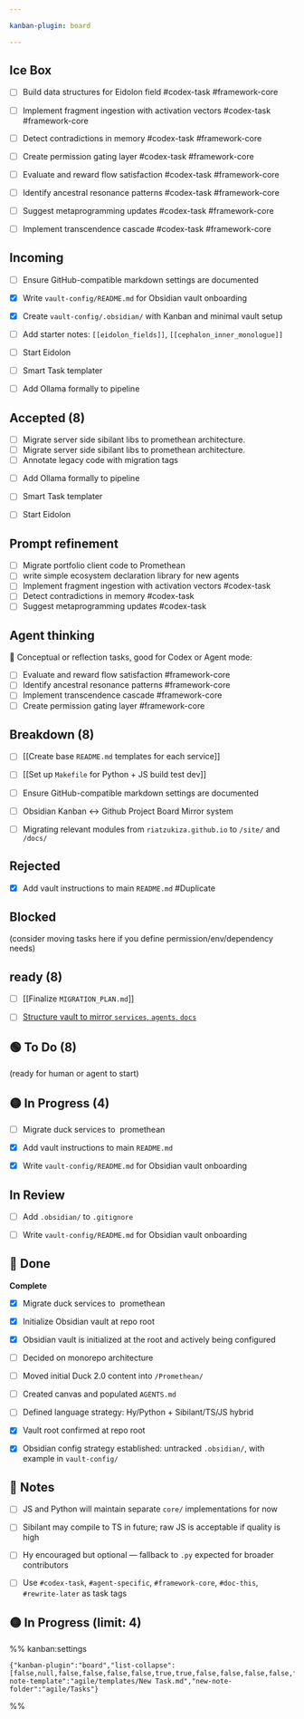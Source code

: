 ```yaml
---

kanban-plugin: board

---
```


## Ice Box

- [ ] Build data structures for Eidolon field #codex-task #framework-core
- [ ] Implement fragment ingestion with activation vectors #codex-task #framework-core
- [ ] Detect contradictions in memory #codex-task #framework-core
- [ ] Create permission gating layer #codex-task #framework-core
- [ ] Evaluate and reward flow satisfaction #codex-task #framework-core
- [ ] Identify ancestral resonance patterns #codex-task #framework-core
- [ ] Suggest metaprogramming updates #codex-task #framework-core
- [ ] Implement transcendence cascade #codex-task #framework-core


## Incoming

- [ ] Ensure GitHub-compatible markdown settings are documented
- [x] Write `vault-config/README.md` for Obsidian vault onboarding
- [x] Create `vault-config/.obsidian/` with Kanban and minimal vault setup
- [ ] Add starter notes: `[[eidolon_fields]]`, `[[cephalon_inner_monologue]]`
- [ ] Start Eidolon
- [ ] Smart Task templater
- [ ] Add Ollama formally to pipeline


## Accepted (8)

- [ ] Migrate server side sibilant libs to promethean architecture.
- [ ] Migrate server side sibilant libs to promethean architecture.
- [ ] Annotate legacy code with migration tags
* [ ] Add Ollama formally to pipeline
* [ ] Smart Task templater
* [ ] Start Eidolon


## Prompt refinement

* [ ] Migrate portfolio client code to Promethean
* [ ] write simple ecosystem declaration library for new agents
* [ ] Implement fragment ingestion with activation vectors #codex-task
* [ ] Detect contradictions in memory #codex-task
* [ ] Suggest metaprogramming updates #codex-task

## Agent thinking

🧠 Conceptual or reflection tasks, good for Codex or Agent mode:

* [ ] Evaluate and reward flow satisfaction #framework-core
* [ ] Identify ancestral resonance patterns #framework-core
* [ ] Implement transcendence cascade #framework-core
* [ ] Create permission gating layer #framework-core

## Breakdown (8)

- [ ] [[Create base `README.md` templates for each service]]
- [ ] [[Set up `Makefile` for Python + JS build test dev]]
- [ ] Ensure GitHub-compatible markdown settings are documented
- [ ] Obsidian Kanban <-> Github Project Board Mirror system
- [ ] Migrating relevant modules from `riatzukiza.github.io` to `/site/` and `/docs/`


## Rejected

- [x] Add vault instructions to main `README.md` #Duplicate


## Blocked

(consider moving tasks here if you define permission/env/dependency needs)


## ready (8)

- [ ] [[Finalize `MIGRATION_PLAN.md`]]
- [ ] [Structure vault to mirror ` services `, ` agents `, ` docs `](Structure%20vault%20to%20mirror%20`%20services%20`,%20`%20agents%20`,%20`%20docs%20`.md)


## 🟢 To Do (8)


(ready for human or agent to start)

## 🟡 In Progress (4)

- [ ] Migrate duck services to  promethean
- [x] Add vault instructions to main `README.md`
- [x] Write `vault-config/README.md` for Obsidian vault onboarding


## In Review

- [ ] Add `.obsidian/` to `.gitignore`
- [ ] Write `vault-config/README.md` for Obsidian vault onboarding


## 🔵 Done

**Complete**
- [x] Migrate duck services to  promethean
- [x] Initialize Obsidian vault at repo root
- [x] Obsidian vault is initialized at the root and actively being configured
- [ ] Decided on monorepo architecture
- [ ] Moved initial Duck 2.0 content into `/Promethean/`
- [ ] Created canvas and populated `AGENTS.md`
- [ ] Defined language strategy: Hy/Python + Sibilant/TS/JS hybrid
- [x] Vault root confirmed at repo root
- [x] Obsidian config strategy established: untracked `.obsidian/`, with example in `vault-config/`


## 🧠 Notes

- [ ] JS and Python will maintain separate `core/` implementations for now
- [ ] Sibilant may compile to TS in future; raw JS is acceptable if quality is high
- [ ] Hy encouraged but optional — fallback to `.py` expected for broader contributors
- [ ] Use `#codex-task`, `#agent-specific`, `#framework-core`, `#doc-this`, `#rewrite-later` as task tags


## 🟡 In Progress (limit: 4)





%% kanban:settings
```
{"kanban-plugin":"board","list-collapse":[false,null,false,false,false,false,true,true,false,false,false,false,false,true,true],"new-note-template":"agile/templates/New Task.md","new-note-folder":"agile/Tasks"}
```
%%